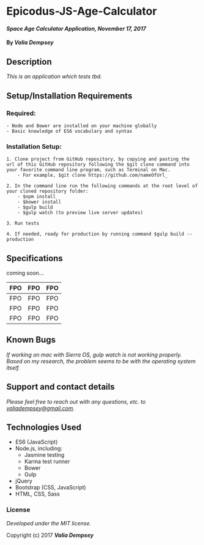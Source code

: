 # Epicodus-JS-Age-Calculator

#### _Space Age Calculator Application, November 17, 2017_


#### By _**Valia Dempsey**_



## Description

_This is an application which tests tbd._


## Setup/Installation Requirements

  ### Required:
    - Node and Bower are installed on your machine globally
    - Basic knowledge of ES6 vocabulary and syntax

  ### Installation Setup:
    1. Clone project from GitHub repository, by copying and pasting the url of this GitHub repository following the $git clone command into your favorite command line program, such as Terminal on Mac.  
        - For example, $git clone https://github.com/nameOfUrl_

    2. In the command line run the following commands at the root level of your cloned repository folder:
        - $npm install
        - $bower install
        - $gulp build
        - $gulp watch (to preview live server updates)

    3. Run tests

    4. If needed, ready for production by running command $gulp build --production


## Specifications

coming soon...

| FPO        | FPO           | FPO  |
| ------------- |:-------------:| -----:|
| FPO      | FPO | FPO |
| FPO      | FPO      |   FPO |
| FPO | FPO     |    FPO |

## Known Bugs

_If working on mac with Sierra OS, gulp watch is not working properly. Based on my research, the problem seems to be with the operating system itself._


## Support and contact details

_Please feel free to reach out with any questions, etc. to valiadempsey@gmail.com._


## Technologies Used

* ES6 (JavaScript)
* Node.js, including:
  - Jasmine testing
  - Karma test runner
  - Bower
  - Gulp
* jQuery
* Bootstrap (CSS, JavaScript)
* HTML, CSS, Sass


### License

*Developed under the MIT license.*

Copyright (c) 2017 **_Valia Dempsey_**

